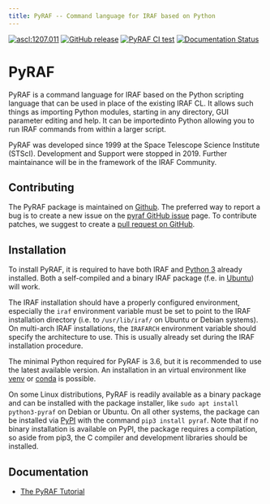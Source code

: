 ```yaml
---
title: PyRAF -- Command language for IRAF based on Python
---
```


[![ascl:1207.011](https://img.shields.io/badge/ascl-1207.011-blue.svg?colorB=262255)](http://ascl.net/1207.011)
[![GitHub release](https://img.shields.io/github/release/iraf-community/pyraf.svg)](https://github.com/iraf-community/pyraf/releases/latest)
[![PyRAF CI test](https://github.com/iraf-community/pyraf/actions/workflows/citest.yml/badge.svg)](https://github.com/iraf-community/pyraf/actions)
[![Documentation Status](https://readthedocs.org/projects/pyraf/badge/?version=latest)](https://pyraf.readthedocs.io/en/latest/?badge=latest)

# PyRAF

PyRAF is a command language for IRAF based on the Python scripting language
that can be used in place of the existing IRAF CL. It allows such things as
importing Python modules, starting in any directory, GUI parameter editing and
help. It can be importedinto Python allowing you to run IRAF commands from
within a larger script.

PyRAF was developed since 1999 at the Space Telescope Science Institute
(STScI). Development and Support were stopped in 2019. Further maintainance
will be in the framework of the IRAF Community.

## Contributing

The PyRAF package is maintained on
[Github](https://github.com/iraf-community/pyraf). The preferred way to report
a bug is to create a new issue on the [pyraf GitHub
issue](https://github.com/iraf-community/pyraf/issues) page.  To contribute
patches, we suggest to create a [pull request on
GitHub](https://github.com/iraf-community/pyraf/pulls).

## Installation

To install PyRAF, it is required to have both IRAF and [Python
3](https://www.python.org) already installed. Both a self-compiled and
a binary IRAF package (f.e. in [Ubuntu](https://www.ubuntu.com)) will
work.

The IRAF installation should have a properly configured environment,
especially the `iraf` environment variable must be set to point to
the IRAF installation directory (i.e. to `/usr/lib/iraf/` on Ubuntu
or Debian systems). On multi-arch IRAF installations, the `IRAFARCH`
environment variable should specify the architecture to use. This is
usually already set during the IRAF installation procedure.

The minimal Python required for PyRAF is 3.6, but it is recommended to
use the latest available version. An installation in an virtual
environment like [venv](https://docs.python.org/3/library/venv.html)
or [conda](https://docs.conda.io/) is possible.

On some Linux distributions, PyRAF is readily available as a binary
package and can be installed with the package installer, like `sudo
apt install python3-pyraf` on Debian or Ubuntu. On all other systems,
the package can be installed via
[PyPI](https://pypi.org/project/pyraf) with the command `pip3 install
pyraf`. Note that if no binary installation is available on PyPI, the
package requires a compilation, so aside from pip3, the C compiler and
development libraries should be installed.

## Documentation

* [The PyRAF Tutorial](https://pyraf.readthedocs.io)
